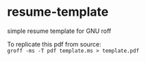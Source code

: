# resume-template
simple resume template for GNU roff 

To replicate this pdf from source: \
`groff -ms -T pdf template.ms > template.pdf`
